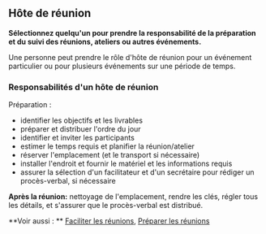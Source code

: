 ## Hôte de réunion

**Sélectionnez quelqu'un pour prendre la responsabilité de la préparation et du suivi des réunions, ateliers ou autres événements.**

Une personne peut prendre le rôle d'hôte de réunion pour un événement particulier ou pour plusieurs événements sur une période de temps.

### Responsabilités d'un hôte de réunion

Préparation :

- identifier les objectifs et les livrables
- préparer et distribuer l'ordre du jour
- identifier et inviter les participants
- estimer le temps requis et planifier la réunion/atelier
- réserver l'emplacement (et le transport si nécessaire)
- installer l'endroit et fournir le matériel et les informations requis
- assurer la sélection d'un facilitateur et d'un secrétaire pour rédiger un procès-verbal, si nécessaire

**Après la réunion:** nettoyage de l'emplacement, rendre les clés, régler tous les détails, et s'assurer que le procès-verbal est distribué.

**Voir aussi : ** [Faciliter les réunions](section:facilitate-meetings), [Préparer les réunions](section:prepare-for-meetings)